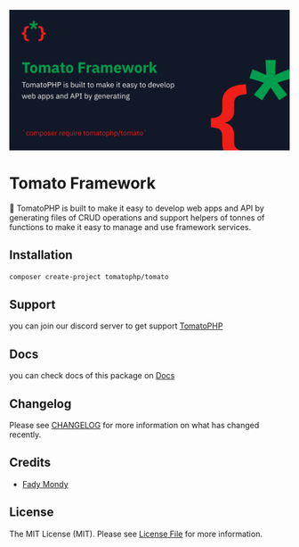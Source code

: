 ![Screenshot](https://github.com/tomatophp/tomato/blob/master/art/screenshot.png)

# Tomato Framework

🍅 TomatoPHP is built to make it easy to develop web apps and API by generating files of CRUD operations and support helpers of tonnes of functions to make it easy to manage and use framework services.

## Installation

```bash
composer create-project tomatophp/tomato
```

## Support

you can join our discord server to get support [TomatoPHP](https://discord.gg/Xqmt35Uh)

## Docs

you can check docs of this package on [Docs](https://docs.tomatophp.com)

## Changelog

Please see [CHANGELOG](CHANGELOG.md) for more information on what has changed recently.

## Credits

- [Fady Mondy](https://github.com/3x1io)

## License

The MIT License (MIT). Please see [License File](LICENSE.md) for more information.
